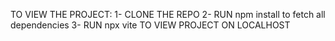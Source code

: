 TO VIEW THE PROJECT:
1- CLONE THE REPO
2- RUN npm install to fetch all dependencies
3- RUN npx vite TO VIEW PROJECT ON LOCALHOST
